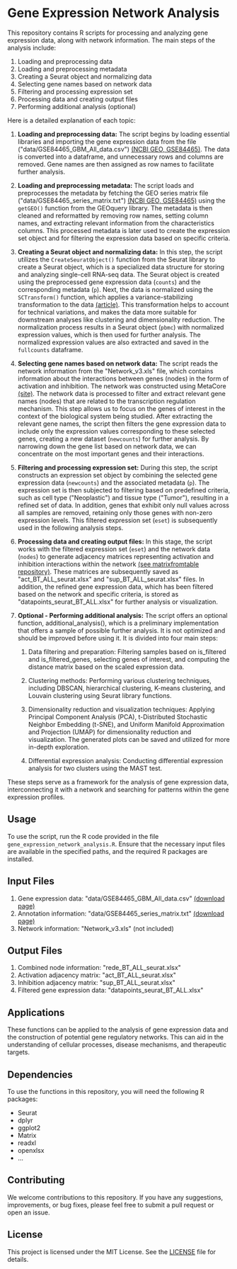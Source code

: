 # Gene Expression Network Analysis

This repository contains R scripts for processing and analyzing gene expression data, along with network information. The main steps of the analysis include:

1. Loading and preprocessing data
2. Loading and preprocessing metadata
3. Creating a Seurat object and normalizing data
4. Selecting gene names based on network data
5. Filtering and processing expression set
6. Processing data and creating output files
7. Performing additional analysis (optional)

Here is a detailed explanation of each topic:

1. **Loading and preprocessing data:** The script begins by loading essential libraries and importing the gene expression data from the file ("data/GSE84465_GBM_All_data.csv") [(NCBI GEO, GSE84465)](https://www.ncbi.nlm.nih.gov/geo/query/acc.cgi?acc=GSE84465). The data is converted into a dataframe, and unnecessary rows and columns are removed. Gene names are then assigned as row names to facilitate further analysis.

2. **Loading and preprocessing metadata:** The script loads and preprocesses the metadata by fetching the GEO series matrix file ("data/GSE84465_series_matrix.txt") [(NCBI GEO, GSE84465)](https://www.ncbi.nlm.nih.gov/geo/query/acc.cgi?acc=GSE84465) using the `getGEO()` function from the GEOquery library. The metadata is then cleaned and reformatted by removing row names, setting column names, and extracting relevant information from the characteristics columns. This processed metadata is later used to create the expression set object and for filtering the expression data based on specific criteria.

3. **Creating a Seurat object and normalizing data:** In this step, the script utilizes the `CreateSeuratObject()` function from the Seurat library to create a Seurat object, which is a specialized data structure for storing and analyzing single-cell RNA-seq data. The Seurat object is created using the preprocessed gene expression data (`counts`) and the corresponding metadata (`p`). Next, the data is normalized using the `SCTransform()` function, which applies a variance-stabilizing transformation to the data [(article)](https://doi.org/10.1186/s13059-019-1874-1). This transformation helps to account for technical variations, and makes the data more suitable for downstream analyses like clustering and dimensionality reduction. The normalization process results in a Seurat object (`pbmc`) with normalized expression values, which is then used for further analysis. The normalized expression values are also extracted and saved in the `fullcounts` dataframe.

4. **Selecting gene names based on network data:** The script reads the network information from the "Network_v3.xls" file, which contains information about the interactions between genes (nodes) in the form of activation and inhibition. The network was constructed using MetaCore [(site)](https://clarivate.com/products/biopharma/research-development/early-research-intelligence-solutions/). The network data is processed to filter and extract relevant gene names (nodes) that are related to the transcription regulation mechanism. This step allows us to focus on the genes of interest in the context of the biological system being studied. After extracting the relevant gene names, the script then filters the gene expression data to include only the expression values corresponding to these selected genes, creating a new dataset (`newcounts`) for further analysis. By narrowing down the gene list based on network data, we can concentrate on the most important genes and their interactions.

5. **Filtering and processing expression set:** During this step, the script constructs an expression set object by combining the selected gene expression data (`newcounts`) and the associated metadata (`p`). The expression set is then subjected to filtering based on predefined criteria, such as cell type ("Neoplastic") and tissue type ("Tumor"), resulting in a refined set of data. In addition, genes that exhibit only null values across all samples are removed, retaining only those genes with non-zero expression levels. This filtered expression set (`eset`) is subsequently used in the following analysis steps.

6. **Processing data and creating output files:** In this stage, the script works with the filtered expression set (`eset`) and the network data (`nodes`) to generate adjacency matrices representing activation and inhibition interactions within the network [(see matrixfromtable repository)](https://github.com/marcosgvjunior/graph-matrix-and-combinatorics). These matrices are subsequently saved as "act_BT_ALL_seurat.xlsx" and "sup_BT_ALL_seurat.xlsx" files. In addition, the refined gene expression data, which has been filtered based on the network and specific criteria, is stored as "datapoints_seurat_BT_ALL.xlsx" for further analysis or visualization.

7. **Optional - Performing additional analysis:** The script offers an optional function, additional_analysis(), which is a preliminary implementation that offers a sample of possible further analysis. It is not optimized and should be improved before using it. It is divided into four main steps:

    1. Data filtering and preparation: Filtering samples based on is_filtered and is_filtered_genes, selecting genes of interest, and computing the distance matrix based on the scaled expression data.

    2. Clustering methods: Performing various clustering techniques, including DBSCAN, hierarchical clustering, K-means clustering, and Louvain clustering using Seurat library functions.

    3. Dimensionality reduction and visualization techniques: Applying Principal Component Analysis (PCA), t-Distributed Stochastic Neighbor Embedding (t-SNE), and Uniform Manifold Approximation and Projection (UMAP) for dimensionality reduction and visualization. The generated plots can be saved and utilized for more in-depth exploration.

    4. Differential expression analysis: Conducting differential expression analysis for two clusters using the MAST test.

These steps serve as a framework for the analysis of gene expression data, interconnecting it with a network and searching for patterns within the gene expression profiles.

## Usage

To use the script, run the R code provided in the file `gene_expression_network_analysis.R`. Ensure that the necessary input files are available in the specified paths, and the required R packages are installed.

## Input Files

1. Gene expression data: "data/GSE84465_GBM_All_data.csv" [(download page)](https://www.ncbi.nlm.nih.gov/geo/query/acc.cgi?acc=GSE84465)
2. Annotation information: "data/GSE84465_series_matrix.txt" [(download page)](https://www.ncbi.nlm.nih.gov/geo/query/acc.cgi?acc=GSE84465)
3. Network information: "Network_v3.xls" (not included)

## Output Files

1. Combined node information: "rede_BT_ALL_seurat.xlsx"
2. Activation adjacency matrix: "act_BT_ALL_seurat.xlsx"
3. Inhibition adjacency matrix: "sup_BT_ALL_seurat.xlsx"
4. Filtered gene expression data: "datapoints_seurat_BT_ALL.xlsx"

## Applications
These functions can be applied to the analysis of gene expression data and the construction of potential gene regulatory networks. This can aid in the understanding of cellular processes, disease mechanisms, and therapeutic targets.

## Dependencies
To use the functions in this repository, you will need the following R packages:
- Seurat
- dplyr
- ggplot2
- Matrix
- readxl
- openxlsx
- ... 

## Contributing

We welcome contributions to this repository. If you have any suggestions, improvements, or bug fixes, please feel free to submit a pull request or open an issue.

## License

This project is licensed under the MIT License. See the [LICENSE](LICENSE) file for details.